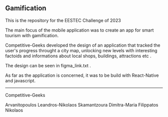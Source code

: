 ## Gamification 

This is the repository for the EESTEC Challenge of 2023 

The main focus of the mobile application was to create an app for smart tourism with gamification. 

Competitive-Geeks developed the design of an application that tracked the user's progress throught a city map, unlocking new levels with interesting factoids and informations about local shops, buildings, attractions etc . 

The design can be seen in figma_link.txt . 

As far as the application is concerned, it was to be build with React-Native and javascript. 


---

Competitive-Geeks 

Arvanitopoulos Leandros-Nikolaos 
Skamantzoura Dimitra-Maria 
Filippatos Nikolaos

